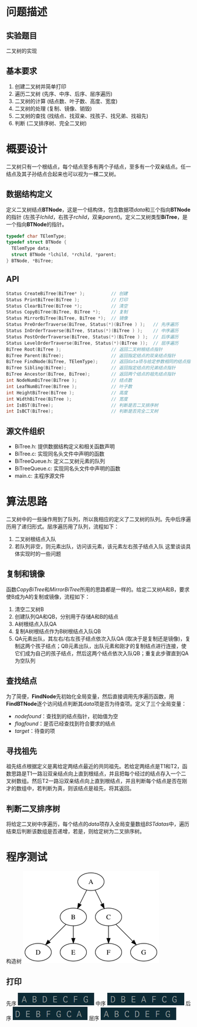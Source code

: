 # 问题描述
## 实验题目
二叉树的实现
## 基本要求
1. 创建二叉树并简单打印
2. 遍历二叉树 (先序、中序、后序、层序遍历)
3. 二叉树的计算 (结点数、叶子数、高度、宽度)
4. 二叉树的处理 (复制、镜像、销毁)
5. 二叉树的查找 (找结点、找双亲、找孩子、找兄弟、找祖先)
6. 判断 (二叉排序树、完全二叉树)
# 概要设计
二叉树只有一个根结点，每个结点至多有两个子结点，至多有一个双亲结点。任一结点及其子孙结点合起来也可以视为一棵二叉树。
## 数据结构定义
定义二叉树结点**BTNode**，这是一个结构体，包含数据项*data*和三个指向**BTNode**的指针 (左孩子*lchild*，右孩子*rchild*，双亲*parent*)。定义二叉树类型**BiTree**，是一个指向**BTNode**的指针。
```c
typedef char TElemType;
typedef struct BTNode {
  TElemType data;
  struct BTNode *lchild, *rchild, *parent;
} BTNode, *BiTree;
```
## API
```c
Status CreateBiTree(BiTree* );          // 创建
Status PrintBiTree(BiTree );            // 打印
Status ClearBiTree(BiTree *);           // 清空
Status CopyBiTree(BiTree, BiTree *);    // 复制
Status MirrorBiTree(BiTree, BiTree *);  // 镜像
Status PreOrderTraverse(BiTree, Status(*)(BiTree ) );   // 先序遍历
Status InOrderTraverse(BiTree, Status(*)(BiTree ) );    // 中序遍历
Status PostOrderTraverse(BiTree, Status(*)(BiTree ) );  // 后序遍历
Status LevelOrderTraverse(BiTree, Status(*)(BiTree ));  // 层序遍历
BiTree Root(BiTree );                   // 返回二叉树根结点指针
BiTree Parent(BiTree);                  // 返回指定结点的双亲结点指针
BiTree FindNode(BiTree, TElemType);     // 返回data项与给定参数相同的结点指针
BiTree Sibling(BiTree);                 // 返回指定结点的兄弟结点指针
BiTree Ancestor(BiTree, BiTree);        // 返回两个结点的祖先结点指针
int NodeNumBiTree(BiTree );             // 结点数
int LeafNumBiTree(BiTree );             // 叶子数 
int HeightBiTree(BiTree );              // 高度
int WidthBiTree(BiTree );               // 宽度
int IsBST(BiTree);                      // 判断是否二叉排序树
int IsBCT(BiTree);                      // 判断是否完全二叉树
```
## 源文件组织
- BiTree.h: 提供数据结构定义和相关函数声明
- BiTree.c: 实现同名头文件中声明的函数
- BiTreeQueue.h: 定义二叉树元素的队列
- BiTreeQueue.c: 实现同名头文件中声明的函数
- main.c: 主程序源文件
# 算法思路
二叉树中的一些操作用到了队列，所以我相应的定义了二叉树的队列。先中后序遍历用了递归形式。层序遍历用了队列，流程如下：
1. 二叉树根结点入队
2. 若队列非空，则元素出队，访问该元素，该元素左右孩子结点入队
  这里谈谈具体实现时的一些问题
## 复制和镜像
函数*CopyBiTree*和*MirrorBiTree*所用的思路都是一样的。给定二叉树A和B，要求使B成为A的复制或镜像，流程如下：
1. 清空二叉树B
2. 创建队列QA和QB，分别用于存储A和B的结点
3. A树根结点入队QA
4. 复制A树根结点作为B树根结点入队QB
5. QA元素出队，其左右/右左孩子结点依次入队QA (取决于是复制还是镜像)，复制这两个孩子结点；QB元素出队，出队元素和刚才的复制结点进行连接，使它们成为自己的孩子结点，然后这两个结点依次入队QB；重复此步骤直到QA为空队列
## 查找结点
为了简便，**FindNode**先初始化全局变量，然后直接调用先序遍历函数，用**FindBTNode**逐个访问结点判断其*data*项是否为待查项。定义了三个全局变量：
- *nodefound*：查找到的结点指针，初始值为空
- *flagfound*：是否已经查找到符合要求的结点
- *target*：待查的项
## 寻找祖先
祖先结点根据定义是离给定两结点最近的共同祖先。若给定两结点是T1和T2，函数思路是T1一路沿双亲结点向上直到根结点，并且把每个经过的结点存入一个二叉树数组。然后T2一路沿双亲结点向上直到根结点，并且判断每个结点是否在刚才的数组中，若判断为真，则该结点是祖先，将其返回。
## 判断二叉排序树
将给定二叉树中序遍历，每个结点的*data*项存入全局变量数组*BSTdatas*中，遍历结束后判断该数组是否递增，若是，则给定树为二叉排序树。
# 程序测试

构造树
![tree](./tree.png)
## 打印
先序
![pre](./先序打印.png)
中序
![mid](./中序打印.png)
后序
![post](./后序打印.png)
层序
![level](./层序打印.png)